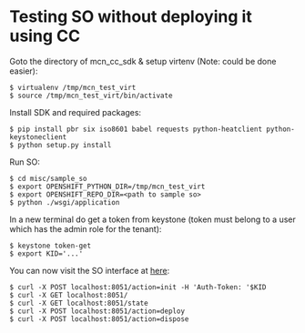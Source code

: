 # Testing SO without deploying it using CC

Goto the directory of mcn_cc_sdk & setup virtenv (Note: could be done easier):

    $ virtualenv /tmp/mcn_test_virt
    $ source /tmp/mcn_test_virt/bin/activate

Install SDK and required packages:

    $ pip install pbr six iso8601 babel requests python-heatclient python-keystoneclient
    $ python setup.py install

Run SO:

    $ cd misc/sample_so
    $ export OPENSHIFT_PYTHON_DIR=/tmp/mcn_test_virt
    $ export OPENSHIFT_REPO_DIR=<path to sample so>
    $ python ./wsgi/application

In a new terminal do get a token from keystone (token must belong to a user which has the admin role for the tenant):

    $ keystone token-get
    $ export KID='...'

You can now visit the SO interface at [here](localhost:8051):

    $ curl -X POST localhost:8051/action=init -H 'Auth-Token: '$KID
    $ curl -X GET localhost:8051/
    $ curl -X GET localhost:8051/state
    $ curl -X POST localhost:8051/action=deploy
    $ curl -X POST localhost:8051/action=dispose